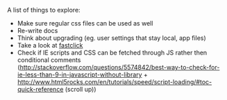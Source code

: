 A list of things to explore:

  - Make sure regular css files can be used as well
  - Re-write docs
  - Think about upgrading (eg. user settings that stay local, app files)
  - Take a look at [fastclick](https://github.com/ftlabs/fastclick)
  - Check if IE scripts and CSS can be fetched through JS rather then conditional comments (http://stackoverflow.com/questions/5574842/best-way-to-check-for-ie-less-than-9-in-javascript-without-library + http://www.html5rocks.com/en/tutorials/speed/script-loading/#toc-quick-reference (scroll up))